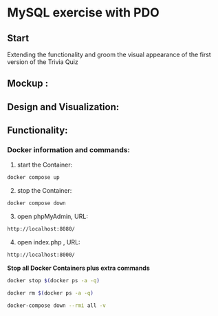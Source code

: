 # MySQL exercise with PDO

## Start
Extending the functionality and groom the visual appearance of the first version of the Trivia Quiz
## Mockup :

## Design and Visualization:

## Functionality:






### Docker information and commands:

1. start the Container:

```bash
docker compose up
```

2. stop the Container:

```bash
docker compose down
```

3. open phpMyAdmin, URL:

```bash
http://localhost:8080/
```

4. open index.php , URL:

```bash
http://localhost:8000/
```

**Stop all Docker Containers plus extra commands**

```bash
docker stop $(docker ps -a -q)
```

```bash
docker rm $(docker ps -a -q)
```

```bash
docker-compose down --rmi all -v
```
